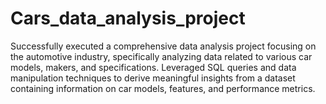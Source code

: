# Cars_data_analysis_project
Successfully executed a comprehensive data analysis project focusing on the automotive industry, specifically analyzing data related to various car models, makers, and specifications. Leveraged SQL queries and data manipulation techniques to derive meaningful insights from a dataset containing information on car models, features, and performance metrics.
